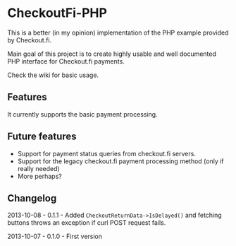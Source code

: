 CheckoutFi-PHP
==============

This is a better (in my opinion) implementation of the PHP example provided by Checkout.fi.

Main goal of this project is to create highly usable and well documented PHP interface for Checkout.fi payments.

Check the wiki for basic usage.

Features
--------

It currently supports the basic payment processing.

Future features
---------------

- Support for payment status queries from checkout.fi servers.
- Support for the legacy checkout.fi payment processing method (only if really needed)
- More perhaps? 

Changelog
---------

2013-10-08 - 0.1.1 - Added `CheckoutReturnData->IsDelayed()` and fetching buttons throws an exception if curl POST request fails.

2013-10-07 - 0.1.0 - First version
